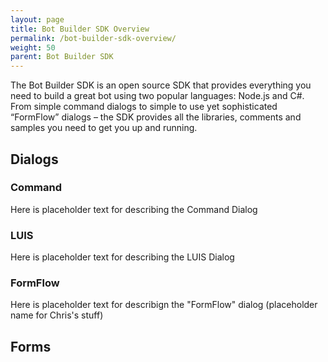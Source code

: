 ```yaml
---
layout: page
title: Bot Builder SDK Overview
permalink: /bot-builder-sdk-overview/
weight: 50
parent: Bot Builder SDK
---
```

The Bot Builder SDK is an open source SDK that provides everything you need to build a great bot using two popular languages: Node.js and C#. From simple command dialogs to simple to use yet sophisticated “FormFlow” dialogs – the SDK provides all the libraries, comments and samples you need to get you up and running.
## Dialogs
### Command
Here is placeholder text for describing the Command Dialog
### LUIS
Here is placeholder text for describing the LUIS Dialog
### FormFlow
Here is placeholder text for describign the "FormFlow" dialog (placeholder name for Chris's stuff)

## Forms

